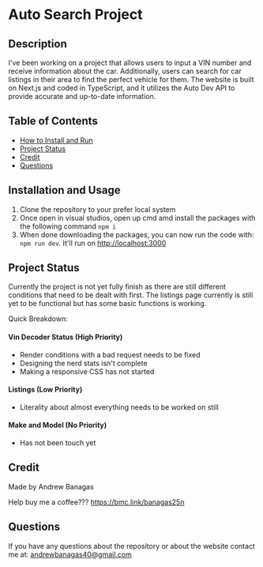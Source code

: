 # Auto Search Project
## Description
I've been working on a project that allows users to input a VIN number and receive information about the car. Additionally, users can search for car listings in their area to find the perfect vehicle for them. The website is built on Next.js and coded in TypeScript, and it utilizes the Auto Dev API to provide accurate and up-to-date information.

## Table of Contents

* [How to Install and Run](#Installation-and-Usage)
* [Project Status](#Project-Status)
* [Credit](#Credit)
* [Questions](#Questions)

## Installation and Usage
1) Clone the repository to your prefer local system
2) Once open in visual studios, open up cmd amd install the packages with the following command
`npm i`
3) When done downloading the packages, you can now run the code with: `npm run dev`. It'll run on [http://localhost:3000](http://localhost:3000)


## Project Status
Currently the project is not yet fully finish as there are still different conditions that need to be dealt with first. The listings page currently is still yet to be functional but has some basic functions is working. 

Quick Breakdown:
#### Vin Decoder Status (High Priority)
* Render conditions with a bad request needs to be fixed
* Designing the nerd stats isn't complete
* Making a responsive CSS has not started

#### Listings (Low Priority)
* Literality about almost everything needs to be worked on still

#### Make and Model (No Priority)
* Has not been touch yet

## Credit
Made by Andrew Banagas 

Help buy me a coffee??? 
https://bmc.link/banagas25n

## Questions
If you have any questions about the repository or about the website contact me at: andrewbanagas40@gmail.com

